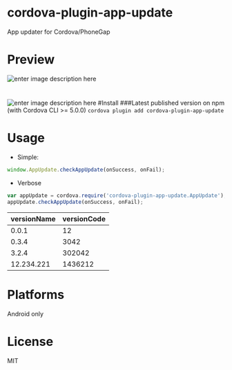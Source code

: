
# cordova-plugin-app-update
App updater for Cordova/PhoneGap

# Preview
![enter image description here](https://github.com/vaenow/cordova-plugin-app-update/blob/master/res/img/Screenshot_2015-10-31-13-42-13.jpg)

# 

![enter image description here](https://github.com/vaenow/cordova-plugin-app-update/blob/master/res/img/Screenshot_2015-10-31-13-42-19.jpg)
#Install
###Latest published version on npm (with Cordova CLI >= 5.0.0)
`cordova plugin add cordova-plugin-app-update`

# Usage
 - Simple:
```js
window.AppUpdate.checkAppUpdate(onSuccess, onFail);
```
 - Verbose
```js
var appUpdate = cordova.require('cordova-plugin-app-update.AppUpdate');
appUpdate.checkAppUpdate(onSuccess, onFail);
```




versionName | versionCode
------- | ----------------
0.0.1  | 12
0.3.4  | 3042  
3.2.4   | 302042
12.234.221  | 1436212


# Platforms
Android only

# License
MIT
